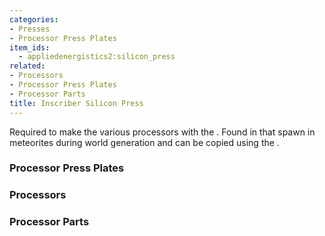 ```yaml
---
categories:
- Presses
- Processor Press Plates
item_ids:
  - appliedenergistics2:silicon_press
related:
- Processors
- Processor Press Plates
- Processor Parts
title: Inscriber Silicon Press
---
```


Required to make the various processors with the <ItemLink
id="appliedenergistics2:inscriber"/>. Found in <ItemLink
id="appliedenergistics2:sky_stone_chest"/> that spawn in meteorites
during world generation and can be copied using the <ItemLink
id="appliedenergistics2:inscriber"/>.

<RecipeFor id="appliedenergistics2:silicon_press"/>

### Processor Press Plates

<CategoryIndex category="Processor Press Plates" />  

### Processors

<CategoryIndex category="Processors" />  

### Processor Parts

<CategoryIndex category="Processor Parts" />
